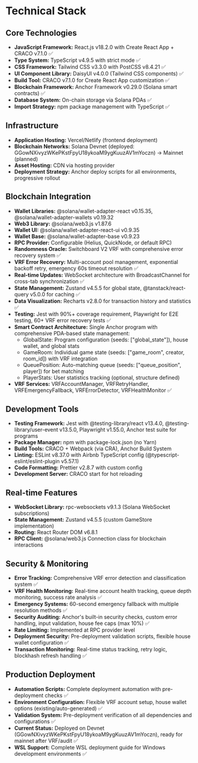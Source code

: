# Technical Stack

## Core Technologies

- **JavaScript Framework:** React.js v18.2.0 with Create React App + CRACO v7.1.0 ✅
- **Type System:** TypeScript v4.9.5 with strict mode ✅
- **CSS Framework:** Tailwind CSS v3.3.0 with PostCSS v8.4.21 ✅
- **UI Component Library:** DaisyUI v4.0.0 (Tailwind CSS components) ✅
- **Build Tool:** CRACO v7.1.0 for Create React App customization ✅
- **Blockchain Framework:** Anchor Framework v0.29.0 (Solana smart contracts) ✅
- **Database System:** On-chain storage via Solana PDAs ✅
- **Import Strategy:** npm package management with TypeScript ✅

## Infrastructure

- **Application Hosting:** Vercel/Netlify (frontend deployment)
- **Blockchain Networks:** Solana Devnet (deployed: GGowNXivyzWKePKstFpyU18ykoaM9ygKuuzAV1mYoczn) → Mainnet (planned)
- **Asset Hosting:** CDN via hosting provider
- **Deployment Strategy:** Anchor deploy scripts for all environments, progressive rollout

## Blockchain Integration

- **Wallet Libraries:** @solana/wallet-adapter-react v0.15.35, @solana/wallet-adapter-wallets v0.19.32
- **Web3 Library:** @solana/web3.js v1.87.6
- **Wallet UI:** @solana/wallet-adapter-react-ui v0.9.35
- **Wallet Base:** @solana/wallet-adapter-base v0.9.23
- **RPC Provider:** Configurable (Helius, QuickNode, or default RPC)
- **Randomness Oracle:** Switchboard V2 VRF with comprehensive error recovery system ✅
- **VRF Error Recovery:** Multi-account pool management, exponential backoff retry, emergency 60s timeout resolution ✅
- **Real-time Updates:** WebSocket architecture with BroadcastChannel for cross-tab synchronization ✅
- **State Management:** Zustand v4.5.5 for global state, @tanstack/react-query v5.0.0 for caching ✅
- **Data Visualization:** Recharts v2.8.0 for transaction history and statistics ✅
- **Testing:** Jest with 90%+ coverage requirement, Playwright for E2E testing, 60+ VRF error recovery tests ✅
- **Smart Contract Architecture:** Single Anchor program with comprehensive PDA-based state management:
  - GlobalState: Program configuration (seeds: ["global_state"]), house wallet, and global stats
  - GameRoom: Individual game state (seeds: ["game_room", creator, room_id]) with VRF integration
  - QueuePosition: Auto-matching queue (seeds: ["queue_position", player]) for bet matching
  - PlayerStats: User statistics tracking (optional, structure defined)
- **VRF Services:** VRFAccountManager, VRFRetryHandler, VRFEmergencyFallback, VRFErrorDetector, VRFHealthMonitor ✅

## Development Tools

- **Testing Framework:** Jest with @testing-library/react v13.4.0, @testing-library/user-event v13.5.0, Playwright v1.55.0, Anchor test suite for programs
- **Package Manager:** npm with package-lock.json (no Yarn)
- **Build Tools:** CRACO + Webpack (via CRA), Anchor Build System
- **Linting:** ESLint v8.37.0 with Airbnb TypeScript config (@typescript-eslint/eslint-plugin v5.57.1)
- **Code Formatting:** Prettier v2.8.7 with custom config
- **Development Server:** CRACO start for hot reloading

## Real-time Features

- **WebSocket Library:** rpc-websockets v9.1.3 (Solana WebSocket subscriptions)
- **State Management:** Zustand v4.5.5 (custom GameStore implementation)
- **Routing:** React Router DOM v6.8.1
- **RPC Client:** @solana/web3.js Connection class for blockchain interactions

## Security & Monitoring

- **Error Tracking:** Comprehensive VRF error detection and classification system ✅
- **VRF Health Monitoring:** Real-time account health tracking, queue depth monitoring, success rate analysis ✅
- **Emergency Systems:** 60-second emergency fallback with multiple resolution methods ✅
- **Security Auditing:** Anchor's built-in security checks, custom error handling, input validation, house fee caps (max 10%) ✅
- **Rate Limiting:** Implemented at RPC provider level
- **Deployment Security:** Pre-deployment validation scripts, flexible house wallet configuration ✅
- **Transaction Monitoring:** Real-time status tracking, retry logic, blockhash refresh handling ✅

## Production Deployment

- **Automation Scripts:** Complete deployment automation with pre-deployment checks ✅
- **Environment Configuration:** Flexible VRF account setup, house wallet options (existing/auto-generated) ✅
- **Validation System:** Pre-deployment verification of all dependencies and configurations ✅
- **Current Status:** Deployed on Devnet (GGowNXivyzWKePKstFpyU18ykoaM9ygKuuzAV1mYoczn), ready for mainnet after VRF/audit ✅
- **WSL Support:** Complete WSL deployment guide for Windows development environments ✅